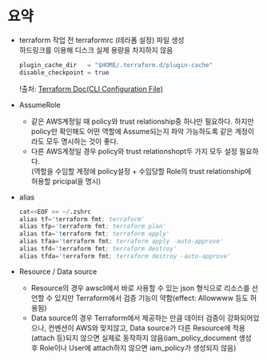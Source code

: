 # 요약
- terraform 작업 전 terraformrc (테라폼 설정) 파일 생성<br>
    하드링크를 이용해 디스크 실제 용량을 차지하지 않음
    ```tf
    plugin_cache_dir   = "$HOME/.terraform.d/plugin-cache" 
    disable_checkpoint = true
    ```
    !출처: [Terraform Doc(CLI Configuration File)](https://developer.hashicorp.com/terraform/cli/config/config-file)

- AssumeRole
    - 같은 AWS계정일 때 policy와 trust relationship중 하나만 필요하다. 하지만 policy만 확인해도 어떤 역할에 Assume되는지 파악 가능하도록 같은 계정이라도 모두 명시하는 것이 좋다.
    - 다른 AWS계정일 경우 policy와 trust relationshopt두 가지 모두 설정 필요하다.<br>
    (역할을 수임할 계정에 policy설정 + 수임당할 Role의 trust relationship에 허용할 pricipal을 명시)

- alias
    ```s
    cat<<EOF >> ~/.zshrc
    alias tf='terraform fmt; terraform'
    alias tfp='terraform fmt; terraform plan'
    alias tfa='terraform fmt; terraform apply'
    alias tfaa='terraform fmt; terraform apply -auto-approve'
    alias tfd='terraform fmt; terraform destroy'
    alias tfda='terraform fmt; terraform destroy -auto-approve'
    ```

- Resource / Data source
    - Resource의 경우 awscli에서 바로 사용할 수 있는 json 형식으로 리소스를 선언할 수 있지만 Terraform에서 검증 기능이 약함(effect: Allowwww 등도 허용됨)
    - Data source의 경우 Terraform에서 제공하는 만큼 데이터 검증이 강화되어있으나, 컨벤션이 AWS와 맞지않고, Data source가 다른 Resource에 적용(attach 등)되지 않으면 실제로 동작하지 않음(iam_policy_document 생성 후 Role이나 User에 attach하지 않으면 iam_policy가 생성되지 않음)